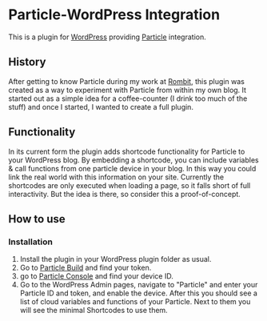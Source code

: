 # Particle-WordPress Integration
This is a plugin for [WordPress](http://wordpress.org) providing [Particle](http://particle.io) integration.
## History
After getting to know Particle during my work at [Rombit](http://www.rombit.be), this plugin was created as a way to experiment with Particle from within my own blog. It started out as a simple idea for a coffee-counter (I drink too much of the stuff) and once I started, I wanted to create a full plugin.
## Functionality
In its current form the plugin adds shortcode functionality for Particle to your WordPress blog. By embedding a shortcode, you can include variables & call functions from one particle device in your blog. In this way you could link the real world with this information on your site.
Currently the shortcodes are only executed when loading a page, so it falls short of full interactivity. But the idea is there, so consider this a proof-of-concept.
## How to use
### Installation
1. Install the plugin in your WordPress plugin folder as usual.
2. Go to [Particle Build](http://build.particle.io) and find your token.
3. go to [Particle Console](http://console.particle.io) and find your device ID.
4. Go to the WordPress Admin pages, navigate to "Particle" and enter your Particle ID and token, and enable the device.
After this you should see a list of cloud variables and functions of your Particle. Next to them you will see the minimal Shortcodes to use them.
